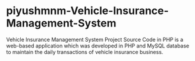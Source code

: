 # piyushmnm-Vehicle-Insurance-Management-System
Vehicle Insurance Management System Project Source Code in PHP is a web-based application which was developed in PHP and MySQL database to maintain the daily transactions of vehicle insurance business.
